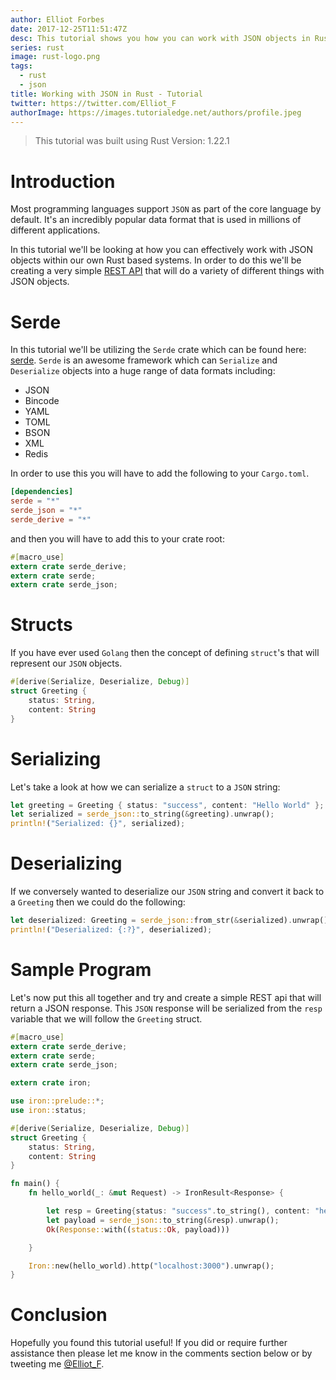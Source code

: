 ```yaml
---
author: Elliot Forbes
date: 2017-12-25T11:51:47Z
desc: This tutorial shows you how you can work with JSON objects in Rust
series: rust
image: rust-logo.png
tags:
  - rust
  - json
title: Working with JSON in Rust - Tutorial
twitter: https://twitter.com/Elliot_F
authorImage: https://images.tutorialedge.net/authors/profile.jpeg
---
```


> This tutorial was built using Rust Version: 1.22.1

# Introduction

Most programming languages support `JSON` as part of the core language by
default. It's an incredibly popular data format that is used in millions of
different applications.

In this tutorial we'll be looking at how you can effectively work with JSON
objects within our own Rust based systems. In order to do this we'll be creating
a very simple [REST API](/general/what-is-a-rest-api) that will do a variety of
different things with JSON objects.

# Serde

In this tutorial we'll be utilizing the `Serde` crate which can be found here:
[serde](https://serde.rs/). `Serde` is an awesome framework which can
`Serialize` and `Deserialize` objects into a huge range of data formats
including:

- JSON
- Bincode
- YAML
- TOML
- BSON
- XML
- Redis

In order to use this you will have to add the following to your `Cargo.toml`.

```toml
[dependencies]
serde = "*"
serde_json = "*"
serde_derive = "*"
```

and then you will have to add this to your crate root:

```rust
#[macro_use]
extern crate serde_derive;
extern crate serde;
extern crate serde_json;
```

# Structs

If you have ever used `Golang` then the concept of defining `struct`'s that will
represent our `JSON` objects.

```rust
#[derive(Serialize, Deserialize, Debug)]
struct Greeting {
    status: String,
    content: String
}
```

# Serializing

Let's take a look at how we can serialize a `struct` to a `JSON` string:

```rust
let greeting = Greeting { status: "success", content: "Hello World" };
let serialized = serde_json::to_string(&greeting).unwrap();
println!("Serialized: {}", serialized);
```

# Deserializing

If we conversely wanted to deserialize our `JSON` string and convert it back to
a `Greeting` then we could do the following:

```rust
let deserialized: Greeting = serde_json::from_str(&serialized).unwrap();
println!("Deserialized: {:?}", deserialized);
```

# Sample Program

Let's now put this all together and try and create a simple REST api that will
return a JSON response. This `JSON` response will be serialized from the `resp`
variable that we will follow the `Greeting` struct.

```rust
#[macro_use]
extern crate serde_derive;
extern crate serde;
extern crate serde_json;

extern crate iron;

use iron::prelude::*;
use iron::status;

#[derive(Serialize, Deserialize, Debug)]
struct Greeting {
    status: String,
    content: String
}

fn main() {
    fn hello_world(_: &mut Request) -> IronResult<Response> {

        let resp = Greeting{status: "success".to_string(), content: "hello world".to_string()};
        let payload = serde_json::to_string(&resp).unwrap();
        Ok(Response::with((status::Ok, payload)))

    }

    Iron::new(hello_world).http("localhost:3000").unwrap();
}
```

# Conclusion

Hopefully you found this tutorial useful! If you did or require further
assistance then please let me know in the comments section below or by tweeting
me [@Elliot_F](https://twitter.com/elliot_f).
